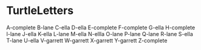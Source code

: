 # TurtleLetters
A-complete
B-lane
C-ella
D-ella
E-complete
F-complete
G-ella
H-complete
I-lane
J-ella
K-ella
L-lane
M-ella
N-ellla
O-lane
P-lane
Q-lane
R-lane
S-ella
T-lane
U-ella
V-garrett
W-garrett
X-garrett
Y-garrett
Z-complete
